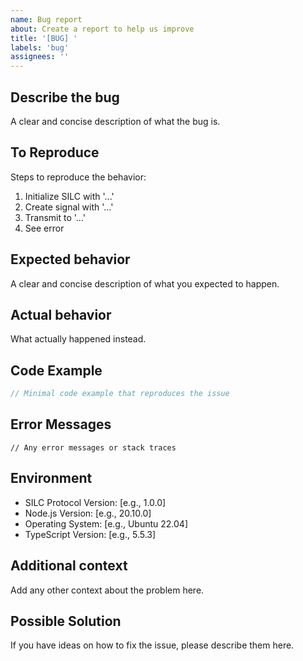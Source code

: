 ```yaml
---
name: Bug report
about: Create a report to help us improve
title: '[BUG] '
labels: 'bug'
assignees: ''
---
```


## Describe the bug
A clear and concise description of what the bug is.

## To Reproduce
Steps to reproduce the behavior:
1. Initialize SILC with '...'
2. Create signal with '...'
3. Transmit to '...'
4. See error

## Expected behavior
A clear and concise description of what you expected to happen.

## Actual behavior
What actually happened instead.

## Code Example
```typescript
// Minimal code example that reproduces the issue
```

## Error Messages
```
// Any error messages or stack traces
```

## Environment
- SILC Protocol Version: [e.g., 1.0.0]
- Node.js Version: [e.g., 20.10.0]
- Operating System: [e.g., Ubuntu 22.04]
- TypeScript Version: [e.g., 5.5.3]

## Additional context
Add any other context about the problem here.

## Possible Solution
If you have ideas on how to fix the issue, please describe them here.